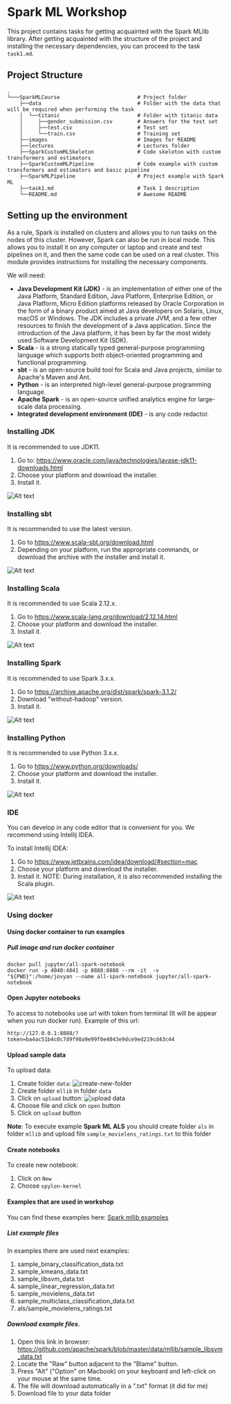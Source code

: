 # Spark ML Workshop

This project contains tasks for getting acquainted with the Spark MLlib library.
After getting acquainted with the structure of the project and installing the necessary dependencies, you can proceed to the task `task1.md`.

## Project Structure

    .
    └───SparkMLCourse                         # Project folder
        ├──data                               # Folder with the data that will be required when performing the task
        │  └──titanic                         # Folder with titanic data
        │     ├──gender_submission.csv        # Answers for the test set
        │     ├──test.csv                     # Test set
        │     └──train.csv                    # Training set
        ├──images                             # Images for README
        ├──lectures                           # Lectures folder
        ├──SparkCustomMLSkeleton              # Code skeleton with custom transformers and estimators
        ├──SparkCustomMLPipeline              # Code example with custom transformers and estimators and basic pipeline
        ├──SparkMLPipeline                    # Project example with Spark ML
        ├──task1.md                           # Task 1 description
        └──README.md                          # Awesome README

## Setting up the environment

As a rule, Spark is installed on clusters and allows you to run tasks on the nodes of this cluster.
However, Spark can also be run in local mode. This allows you to install it on any computer or laptop and create and test pipelines on it, and then the same code can be used on a real cluster.
This module provides instructions for installing the necessary components.

We will need:
* **Java Development Kit (JDK)** - is an implementation of either one of the Java Platform, Standard Edition, Java Platform, Enterprise Edition, or Java Platform, Micro Edition platforms released by Oracle Corporation in the form of a binary product aimed at Java developers on Solaris, Linux, macOS or Windows.
  The JDK includes a private JVM, and a few other resources to finish the development of a Java application.
  Since the introduction of the Java platform, it has been by far the most widely used Software Development Kit (SDK).
* **Scala** -  is a strong statically typed general-purpose programming language which supports both object-oriented programming and functional programming.
* **sbt** - is an open-source build tool for Scala and Java projects, similar to Apache's Maven and Ant.
* **Python** - is an interpreted high-level general-purpose programming language.
* **Apache Spark** - is an open-source unified analytics engine for large-scale data processing.
* **Integrated development environment (IDE)** - is any code redactor.

### Installing JDK

It is recommended to use JDK11.

1. Go to: https://www.oracle.com/java/technologies/javase-jdk11-downloads.html
2. Choose your platform and download the installer.
3. Install it.

![Alt text](images/readme_img1_jdk.png)

### Installing sbt

It is recommended to use the latest version.

1. Go to https://www.scala-sbt.org/download.html
2. Depending on your platform, run the appropriate commands, or download the archive with the installer and install it.

![Alt text](images/readme_img2_sbt.png)

### Installing Scala

It is recommended to use Scala 2.12.x.

1. Go to https://www.scala-lang.org/download/2.12.14.html
2. Choose your platform and download the installer.
3. Install it.

![Alt text](images/readme_img3_scala.png)

### Installing Spark

It is recommended to use Spark 3.x.x.

1. Go to https://archive.apache.org/dist/spark/spark-3.1.2/
2. Download "without-hadoop" version.
3. Install it.

![Alt text](images/readme_img4_spark.png)

### Installing Python

It is recommended to use Python 3.x.x.

1. Go to https://www.python.org/downloads/
2. Choose your platform and download the installer.
3. Install it.

![Alt text](images/readme_img5_python.png)

### IDE

You can develop in any code editor that is convenient for you.
We recommend using Intellij IDEA.

To install Intellij IDEA:
1. Go to https://www.jetbrains.com/idea/download/#section=mac
2. Choose your platform and download the installer.
3. Install it. NOTE: During installation, it is also recommended installing the Scala plugin.

![Alt text](images/readme_img6_idea.png)



### Using docker

#### Using docker container to run examples

##### Pull image and run docker container

```
docker pull jupyter/all-spark-notebook
docker run -p 4040:4041 -p 8888:8888 --rm -it  -v "${PWD}":/home/jovyan --name all-spark-notebook jupyter/all-spark-notebook

```

#### Open Jupyter notebooks

To access to notebooks use url with token from terminal (It will be appear when you run docker run). Example of this url:

```
http://127.0.0.1:8888/?token=ba4ac51b4c0c7d9f98a9e99f0e4043e9dce9ed219cd43c44
```

#### Upload sample data

To upload data:

1. Create folder `data`: ![create-new-folder](/Users/isamsonov/work/projects/griddynamics/ML/SparkMLCourse/images/create-new-folder-data.png)
2. Create folder `mllib` in folder `data`
3. Click on `upload` button: ![upload data](/Users/isamsonov/work/projects/griddynamics/ML/SparkMLCourse/images/updoad-data.png)
4. Choose file and click on `open` button
5. Click on `upload` button

**Note**: To execute example **Spark ML ALS** you should create folder `als` in folder `mllib`  and upload file `sample_movielens_ratings.txt` to this folder

#### Create notebooks

To create new notebook:

1. Click on `New`
2. Choose `spylon-kernel`


#### Examples that are used in workshop

You can find these examples here: [Spark mllib examples](https://github.com/apache/spark/blob/master/data/mllib/)

##### List example files

In examples there are used next examples:

1. sample_binary_classification_data.txt
2. sample_kmeans_data.txt
3. sample_libsvm_data.txt
4. sample_linear_regression_data.txt
5. sample_movielens_data.txt
6. sample_multiclass_classification_data.txt
7. als/sample_movielens_ratings.txt

##### Download example files.

1. Open this link in browser: https://github.com/apache/spark/blob/master/data/mllib/sample_libsvm_data.txt
2. Locate the "Raw" button adjacent to the "Blame" button.
3. Press "Alt" ("Option" on Macbook) on your keyboard and left-click on your mouse at the same time.
4. The file will download automatically in a ".txt" format (it did for me)
5. Download file to your data folder